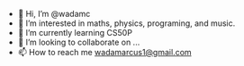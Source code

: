 - 👋 Hi, I’m @wadamc
- 👀 I’m interested in maths, physics, programing, and music.
- 🌱 I’m currently learning CS50P
- 💞️ I’m looking to collaborate on ...
- 📫 How to reach me wadamarcus1@gmail.com

<!---
wadamc/wadamc is a ✨ special ✨ repository because its `README.md` (this file) appears on your GitHub profile.
You can click the Preview link to take a look at your changes.
--->
